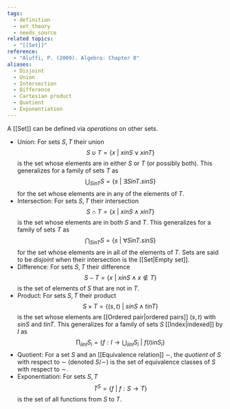 ```yaml
---
tags:
  - definition
  - set_theory
  - needs_source
related topics:
  - "[[Set]]"
reference:
  - "Aluffi, P. (2009). Algebra: Chapter 0"
aliases:
  - Disjoint
  - Union
  - Intersection
  - Difference
  - Cartesian product
  - Quotient
  - Exponentiation
---
```

A [[Set]] can be defined via _operations_ on other sets. 
- Union:
	For sets $S,T$ their union$$
		S\cup T=\{x\ |\ x in S \lor x in T\}
	$$is the set whose elements are in either $S$ or $T$ (or possibly both). This generalizes for a family of sets $T$ as$$
		\bigcup_{S in T} S = \{s\ |\ \exists S in T.s in S\}
	$$for the set whose elements are in any of the elements of $T$.
- Intersection:
	For sets $S,T$ their intersection$$
		S\cap T = \{x\ |\ x in S \land x in T\}
	$$is the set whose elements are in both $S$ and $T$. This generalizes for a family of sets $T$ as$$
		\bigcap_{S in T} S=\{s\ |\ \forall S in T. s in S\}
	$$for the set whose elements are in all of the elements of $T$. Sets are said to be _disjoint_ when their intersection is the [[Set|Empty set]].
- Difference:
	For sets $S,T$ their difference$$
		S-T = \{x\ |\ x in S \land x\notin T\}
	$$is the set of elements of $S$ that are not in $T$.
- Product:
	For sets $S,T$ their product$$
		S\times T = \{(s,t)\ |\ s in S \land t in T\}
	$$is the set whose elements are [[Ordered pair|ordered pairs]] $(s,t)$ with $s in S$ and $t in T$. This generalizes for a family of sets $S$ [[Index|indexed]] by $I$ as$$
		\prod_{i in I} S_i = \left.\left\{ f:I\to\bigcup_{i in I}S_i\ \right|\ f(i) in S_i\right\}
	$$
- Quotient:
	For a set $S$ and an [[Equivalence relation]] $\sim$, the _quotient_ of $S$ with respect to $\sim$ (denoted $S/\sim$) is the set of equivalence classes of $S$ with respect to $\sim$.
- Exponentiation:
	For sets $S,T$$$
		T^S = \{f\ |\ f: S\to T\}
	$$is the set of all functions from $S$ to $T$.